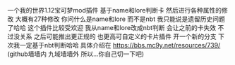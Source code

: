 一个我的世界1.12宝可梦mod插件 基于name和lore判断卡 然后进行各种属性的修改 大概有27种修改 你问什么是name和lore 而不是nbt 我只能说是遗留历史问题了哈哈 这个插件比较受欢迎 我从name和lore改成nbt判断 会让之前的卡失效 不过没关系 之后可能推出更正规的 也更高可自定义的卡片插件 开一个新的分支 下次我一定基于nbt判断哈哈
具体介绍在 https://bbs.mc9y.net/resources/739/
(github墙墙内 九域墙墙外 所以...你自己切一下吧)
